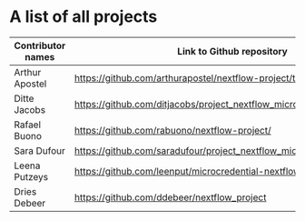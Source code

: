 # A list of all projects

| Contributor names | Link to Github repository |
| ----------------- | ------------------------- |
|  Arthur Apostel                 |  https://github.com/arthurapostel/nextflow-project/tree/master     |
|  Ditte Jacobs     | https://github.com/ditjacobs/project_nextflow_microcredential/tree/main# |
|  Rafael Buono                 |  https://github.com/rabuono/nextflow-project/                         |
|  Sara Dufour                 |  https://github.com/saradufour/project_nextflow_microCredential                         |
|  Leena Putzeys     | https://github.com/leenput/microcredential-nextflow-project/tree/main |
|  Dries Debeer     |  https://github.com/ddebeer/nextflow_project |
